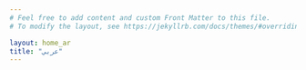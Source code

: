 ```yaml
---
# Feel free to add content and custom Front Matter to this file.
# To modify the layout, see https://jekyllrb.com/docs/themes/#overriding-theme-defaults

layout: home_ar
title: "عربي"
---
```

